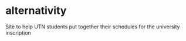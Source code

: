 alternativity
=============

Site to help UTN students put together their schedules for the university inscription
